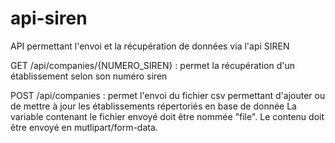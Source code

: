 # api-siren
API permettant l'envoi et la récupération de données via l'api SIREN

GET /api/companies/{NUMERO_SIREN} : permet la récupération d'un établissement selon son numéro siren

POST /api/companies : permet l'envoi du fichier csv permettant d'ajouter ou de mettre à jour les établissements répertoriés en base de donnée
La variable contenant le fichier envoyé doit être nommée "file". Le contenu doit être envoyé en mutlipart/form-data.